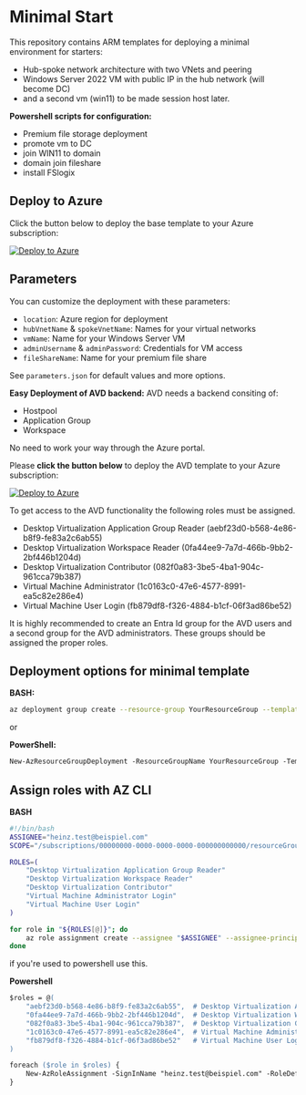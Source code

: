 # Minimal Start

This repository contains ARM templates for deploying a minimal environment for starters:

- Hub-spoke network architecture with two VNets and peering
- Windows Server 2022 VM with public IP in the hub network (will become DC)
- and a second vm (win11) to be made session host later.

**Powershell scripts for configuration:**

- Premium file storage deployment
- promote vm to DC
- join WIN11 to domain
- domain join fileshare
- install FSlogix

## Deploy to Azure

Click the button below to deploy the base template to your Azure subscription:

[![Deploy to Azure](https://aka.ms/deploytoazurebutton)](https://portal.azure.com/#create/Microsoft.Template/uri/https%3A%2F%2Fraw.githubusercontent.com%2Fingrammicrocloudde%2Fminimal-start%2Frefs%2Fheads%2Fmain%2Fdeploy.json%0A)

## Parameters

You can customize the deployment with these parameters:

- `location`: Azure region for deployment
- `hubVnetName` & `spokeVnetName`: Names for your virtual networks
- `vmName`: Name for your Windows Server VM
- `adminUsername` & `adminPassword`: Credentials for VM access
- `fileShareName`: Name for your premium file share

See `parameters.json` for default values and more options.

**Easy Deployment of AVD backend:**
AVD needs a backend consiting of:

- Hostpool
- Application Group
- Workspace

No need to work your way through the Azure portal.

Please **click the button below** to deploy the AVD template to your Azure subscription:

[![Deploy to Azure](https://aka.ms/deploytoazurebutton)](https://portal.azure.com/#create/Microsoft.Template/uri/https%3A%2F%2Fraw.githubusercontent.com%2Fingrammicrocloudde%2Fminimal-start%2Frefs%2Fheads%2Fmain%2F06deployavd.json)

To get access to the AVD functionality the following roles must be assigned.

- Desktop Virtualization Application Group Reader (aebf23d0-b568-4e86-b8f9-fe83a2c6ab55)
- Desktop Virtualization Workspace Reader (0fa44ee9-7a7d-466b-9bb2-2bf446b1204d)
- Desktop Virtualization Contributor (082f0a83-3be5-4ba1-904c-961cca79b387)
- Virtual Machine Administrator  (1c0163c0-47e6-4577-8991-ea5c82e286e4)
- Virtual Machine User Login (fb879df8-f326-4884-b1cf-06f3ad86be52)

It is highly recommended to create an Entra Id group for the AVD users and a second group for the AVD administrators. These groups should be assigned the proper roles.

## Deployment options for minimal template

**BASH:**

```sh
az deployment group create --resource-group YourResourceGroup --template-file deploy.json --parameters parameters.json
```

or

**PowerShell:**

```ps
New-AzResourceGroupDeployment -ResourceGroupName YourResourceGroup -TemplateFile deploy.json -TemplateParameterFile parameters.json
```

## Assign roles with AZ CLI

**BASH**

```sh
#!/bin/bash
ASSIGNEE="heinz.test@beispiel.com"
SCOPE="/subscriptions/00000000-0000-0000-0000-000000000000/resourceGroups/MyResourceGroup"

ROLES=(
    "Desktop Virtualization Application Group Reader"
    "Desktop Virtualization Workspace Reader" 
    "Desktop Virtualization Contributor"
    "Virtual Machine Administrator Login"
    "Virtual Machine User Login"
)

for role in "${ROLES[@]}"; do
    az role assignment create --assignee "$ASSIGNEE" --assignee-principal-type ServicePrincipal --role "$role" --scope "$SCOPE"
done
```

if you're used to powershell use this.

**Powershell**

```ps
$roles = @(
    "aebf23d0-b568-4e86-b8f9-fe83a2c6ab55",  # Desktop Virtualization Application Group Reader
    "0fa44ee9-7a7d-466b-9bb2-2bf446b1204d",  # Desktop Virtualization Workspace Reader
    "082f0a83-3be5-4ba1-904c-961cca79b387",  # Desktop Virtualization Contributor
    "1c0163c0-47e6-4577-8991-ea5c82e286e4",  # Virtual Machine Administrator Login
    "fb879df8-f326-4884-b1cf-06f3ad86be52"   # Virtual Machine User Login
)

foreach ($role in $roles) {
    New-AzRoleAssignment -SignInName "heinz.test@beispiel.com" -RoleDefinitionId $role -Scope "/subscriptions/00000000-0000-0000-0000-000000000000/resourceGroups/MyResourceGroup"
}
```

